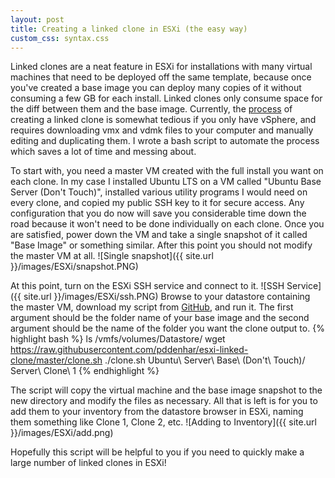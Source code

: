 ```yaml
---
layout: post
title: Creating a linked clone in ESXi (the easy way)
custom_css: syntax.css
---
```

Linked clones are a neat feature in ESXi for installations with many virtual machines that need to be deployed off the same template, because once you've created a base image you can deploy many copies of it without consuming a few GB for each install. Linked clones only consume space for the diff between them and the base image. Currently, the [process](http://sanbarrow.com/linkedcloneswithesxi.html) of creating a linked clone is somewhat tedious if you only have vSphere, and requires downloading vmx and vdmk files to your computer and manually editing and duplicating them. I wrote a bash script to automate the process which saves a lot of time and messing about.

To start with, you need a master VM created with the full install you want on each clone. In my case I installed Ubuntu LTS on a VM called "Ubuntu Base Server (Don't Touch)", installed various utility programs I would need on every clone, and copied my public SSH key to it for secure access. Any configuration that you do now will save you considerable time down the road because it won't need to be done individually on each clone. Once you are satisfied, power down the VM and take a single snapshot of it called "Base Image" or something similar. After this point you should not modify the master VM at all. 
![Single snapshot]({{ site.url }}/images/ESXi/snapshot.PNG)

At this point, turn on the ESXi SSH service and connect to it. 
![SSH Service]({{ site.url }}/images/ESXi/ssh.PNG)
Browse to your datastore containing the master VM, download my script from [GitHub](https://github.com/pddenhar/esxi-linked-clone), and run it. The first argument should be the folder name of your base image and the second argument should be the name of the folder you want the clone output to.
{% highlight bash %}
ls /vmfs/volumes/Datastore/
wget https://raw.githubusercontent.com/pddenhar/esxi-linked-clone/master/clone.sh
./clone.sh Ubuntu\ Server\ Base\ \(Don\'t\ Touch\)/ Server\ Clone\ 1
{% endhighlight %}

The script will copy the virtual machine and the base image snapshot to the new directory and modify the files as necessary. All that is left is for you to add them to your inventory from the datastore browser in ESXi, naming them something like Clone 1, Clone 2, etc.
![Adding to Inventory]({{ site.url }}/images/ESXi/add.png)

Hopefully this script will be helpful to you if you need to quickly make a large number of linked clones in ESXi!